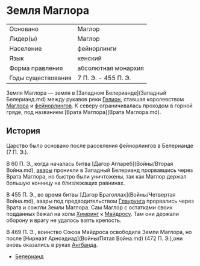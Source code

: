 # Земля Маглора

|                   |                       |
|-------------------|-----------------------|
|Основано           |Маглор                 |
|Лидер(ы)           |Маглор                 |
|Население          |фейнорлинги            |
|Язык               |кенский                |
|Форма правления	|абсолютная монархия    |
|Годы существования |7 П. Э. - 455 П. Э.    |

Земля Маглора — земля в [Западном Белерианде](Западный Белерианд.md) между
рукавов реки [Гелион](Гелион.md), ставшая королевством
[Маглора](Личности/Маглор.md) и [фейнорлингов](Народы/фейнорлинги.md). К северу
ограничивалась проходом в горной гряде, под названием
[Врата Маглора](Врата Маглора.md).

## История

Царство было основано после расселения фейнорлингов в Белерианде (7 П. Э.).

В 60 П. Э., когда началась битва [Дагор Аглареб](Войны/Вторая Война.md),
[авары](Народы/авары.md) проникли в Западный Белерианд прорвавшись через Врата
Маглора, но быстро были уничтожены, так как Маглор держал большую конницу на
близлежащих равнинах.

В 455 П. Э., во время битвы [Дагор Браголлах](Войны/Четвертая Война.md),
авары под предводительством [Глаурунга](Личности/Глаурунг.md) прорвались через
Врата и сожгли Земли Маглора. Сам Маглор с остатками своих подданных бежал на
холм [Химринг](Химринг.md) к [Майдросу](Личности/Майдрос.md). Там они держали
оборону и врагу не удалось взять крепость.

В 469 П. Э., воинство Союза Майдроса освободила Земли Маглора, но после
[Нирнаэт Арноэдиад](Войны/Пятая Война.md) (472 П. Э.),они вновь оказались в
руках [Ангбанда](Ангбанд.md).


*   [Белерианд](index.md)
